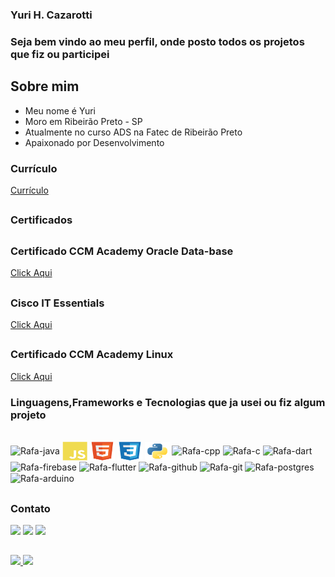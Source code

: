 ### Yuri H. Cazarotti

### Seja bem vindo ao meu perfil, onde posto todos os projetos que fiz ou participei

## Sobre mim
* Meu nome é Yuri
* Moro em Ribeirão Preto - SP
* Atualmente no curso ADS na Fatec de Ribeirão Preto
* Apaixonado por Desenvolvimento


### Currículo
<a href="https://drive.google.com/file/d/1ozyYsfYWo9dm-etINyMu1_eyCuUmYBZH/view?usp=sharing" target="_blank">Currículo</a>
##

### Certificados
##
### Certificado CCM Academy Oracle Data-base
<a href="https://drive.google.com/file/d/1xWhpCVSaayKQDuTYUeVkKzTs5yZIS7wP/view?usp=sharing" target="_blank">Click Aqui</a>
##
### Cisco IT Essentials
<a href="https://drive.google.com/file/d/1xjfsYspHdEOzo07rQbkjfE5c2Nbc4SA2/view?usp=sharing" target="_blank">Click Aqui</a>
##
### Certificado CCM Academy Linux
<a href="https://drive.google.com/file/d/19YLJ52TSLm8bMjqfIdGVsFG8ktOXnXrb/view?usp=sharing" target="_blank">Click Aqui</a>


    

<!--
**Yurihc001/Yurihc001** is a ✨ _special_ ✨ repository because its `README.md` (this file) appears on your GitHub profile.

Here are some ideas to get you started:

- 🔭 I’m currently working on ...
- 🌱 I’m currently learning ...
- 👯 I’m looking to collaborate on ...
- 🤔 I’m looking for help with ...
- 💬 Ask me about ...
- 📫 How to reach me: ...
- 😄 Pronouns: ...
- ⚡ Fun fact: ...
-->
### Linguagens,Frameworks e Tecnologias que ja usei ou fiz algum projeto
  
<div style="display: inline_block"><br>
  <img align="center" alt="Rafa-java" height="30" width="40" src="https://skillicons.dev/icons?i=java">
  <img align="center" alt="Rafa-Js" height="30" width="40" src="https://raw.githubusercontent.com/devicons/devicon/master/icons/javascript/javascript-plain.svg">
  <img align="center" alt="Rafa-HTML" height="30" width="40" src="https://raw.githubusercontent.com/devicons/devicon/master/icons/html5/html5-original.svg">
  <img align="center" alt="Rafa-CSS" height="30" width="40" src="https://raw.githubusercontent.com/devicons/devicon/master/icons/css3/css3-original.svg">
  <img align="center" alt="Rafa-Python" height="30" width="40" src="https://raw.githubusercontent.com/devicons/devicon/master/icons/python/python-original.svg">
  <img align="center" alt="Rafa-cpp" height="30" width="40" src="https://skillicons.dev/icons?i=cpp">
  <img align="center" alt="Rafa-c" height="30" width="40" src="https://skillicons.dev/icons?i=c">
  <img align="center" alt="Rafa-dart" height="30" width="40" src="https://skillicons.dev/icons?i=dart">
  <img align="center" alt="Rafa-firebase" height="30" width="40" src="https://skillicons.dev/icons?i=firebase">
  <img align="center" alt="Rafa-flutter" height="30" width="40" src="https://skillicons.dev/icons?i=flutter">
  <img align="center" alt="Rafa-github" height="30" width="40" src="https://skillicons.dev/icons?i=github">
  <img align="center" alt="Rafa-git" height="30" width="40" src="https://skillicons.dev/icons?i=git">
  <img align="center" alt="Rafa-postgres" height="30" width="40" src="https://skillicons.dev/icons?i=postgres">
  <img align="center" alt="Rafa-arduino" height="30" width="40" src="https://skillicons.dev/icons?i=arduino">
  
  
</div>
   
  ##
  
### Contato

 <div> 
  <a href = "cazarottiyuri@gmail.com"><img src="https://img.shields.io/badge/-Gmail-%23333?style=for-the-badge&logo=gmail&logoColor=white" target="_blank"></a>
  <a href="https://www.linkedin.com/in/yuri-hasegawa-cazarotti/" target="_blank"><img src="https://img.shields.io/badge/-LinkedIn-%230077B5?style=for-the-badge&logo=linkedin&logoColor=white" target="_blank"></a> 
  <a href="https://api.whatsapp.com/send/?phone=5516988430626&text=Ol%C3%A1&type=phone_number&app_absent=0" target="_blank"><img src="https://img.shields.io/badge/WhatsApp-25D366?style=for-the-badge&logo=whatsapp&logoColor=white" target="_blank"></a> 
  
</div>

  ##
  
<div>
  <a href= "https://github.com/Yurihc001/">
  <img height="180em" src="https://github-readme-stats.vercel.app/api?username=Yurihc001&theme=dracula&show_icons=true"/>
  <img height="180em" src="https://github-readme-stats.vercel.app/api/top-langs/?username=Yurihc001&layout=compact&Langs_count=16&theme=dracula"/>
</div>
